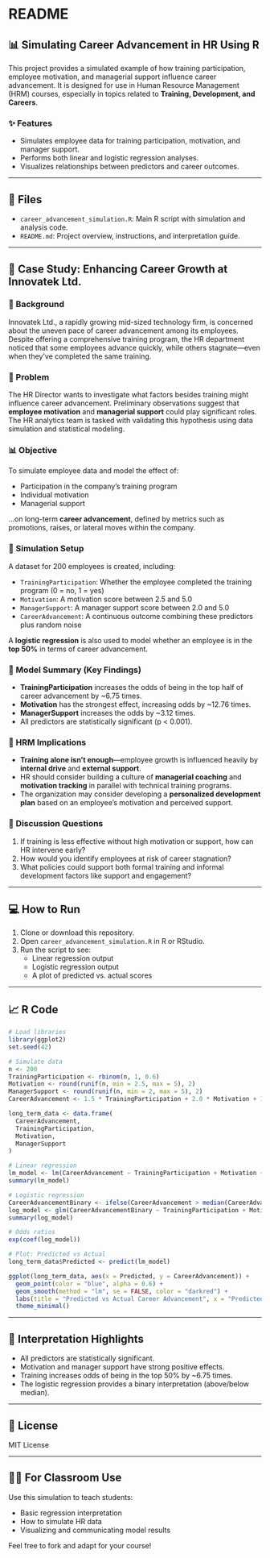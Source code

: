# README

## 📊 Simulating Career Advancement in HR Using R

This project provides a simulated example of how training participation, employee motivation, and managerial support influence career advancement. It is designed for use in Human Resource Management (HRM) courses, especially in topics related to **Training, Development, and Careers**.

### ✨ Features
- Simulates employee data for training participation, motivation, and manager support.
- Performs both linear and logistic regression analyses.
- Visualizes relationships between predictors and career outcomes.

---

## 📁 Files
- `career_advancement_simulation.R`: Main R script with simulation and analysis code.
- `README.md`: Project overview, instructions, and interpretation guide.

---

## 🧾 Case Study: Enhancing Career Growth at Innovatek Ltd.

### 🎯 Background
Innovatek Ltd., a rapidly growing mid-sized technology firm, is concerned about the uneven pace of career advancement among its employees. Despite offering a comprehensive training program, the HR department noticed that some employees advance quickly, while others stagnate—even when they’ve completed the same training.

### 📌 Problem
The HR Director wants to investigate what factors besides training might influence career advancement. Preliminary observations suggest that **employee motivation** and **managerial support** could play significant roles. The HR analytics team is tasked with validating this hypothesis using data simulation and statistical modeling.

### 📊 Objective
To simulate employee data and model the effect of:
- Participation in the company’s training program
- Individual motivation
- Managerial support

...on long-term **career advancement**, defined by metrics such as promotions, raises, or lateral moves within the company.

### 🧪 Simulation Setup
A dataset for 200 employees is created, including:
- `TrainingParticipation`: Whether the employee completed the training program (0 = no, 1 = yes)
- `Motivation`: A motivation score between 2.5 and 5.0
- `ManagerSupport`: A manager support score between 2.0 and 5.0
- `CareerAdvancement`: A continuous outcome combining these predictors plus random noise

A **logistic regression** is also used to model whether an employee is in the **top 50%** in terms of career advancement.

### 🧮 Model Summary (Key Findings)
- **TrainingParticipation** increases the odds of being in the top half of career advancement by ~6.75 times.
- **Motivation** has the strongest effect, increasing odds by ~12.76 times.
- **ManagerSupport** increases the odds by ~3.12 times.
- All predictors are statistically significant (p < 0.001).

### 🧠 HRM Implications
- **Training alone isn’t enough**—employee growth is influenced heavily by **internal drive** and **external support**.
- HR should consider building a culture of **managerial coaching** and **motivation tracking** in parallel with technical training programs.
- The organization may consider developing a **personalized development plan** based on an employee’s motivation and perceived support.

### 💼 Discussion Questions
1. If training is less effective without high motivation or support, how can HR intervene early?
2. How would you identify employees at risk of career stagnation?
3. What policies could support both formal training and informal development factors like support and engagement?

---

## 💻 How to Run
1. Clone or download this repository.
2. Open `career_advancement_simulation.R` in R or RStudio.
3. Run the script to see:
   - Linear regression output
   - Logistic regression output
   - A plot of predicted vs. actual scores

---

## 📈 R Code

```r
# Load libraries
library(ggplot2)
set.seed(42)

# Simulate data
n <- 200
TrainingParticipation <- rbinom(n, 1, 0.6)
Motivation <- round(runif(n, min = 2.5, max = 5), 2)
ManagerSupport <- round(runif(n, min = 2, max = 5), 2)
CareerAdvancement <- 1.5 * TrainingParticipation + 2.0 * Motivation + 1.2 * ManagerSupport + rnorm(n, 0, 2)

long_term_data <- data.frame(
  CareerAdvancement,
  TrainingParticipation,
  Motivation,
  ManagerSupport
)

# Linear regression
lm_model <- lm(CareerAdvancement ~ TrainingParticipation + Motivation + ManagerSupport, data = long_term_data)
summary(lm_model)

# Logistic regression
CareerAdvancementBinary <- ifelse(CareerAdvancement > median(CareerAdvancement), 1, 0)
log_model <- glm(CareerAdvancementBinary ~ TrainingParticipation + Motivation + ManagerSupport, data = long_term_data, family = "binomial")
summary(log_model)

# Odds ratios
exp(coef(log_model))

# Plot: Predicted vs Actual
long_term_data$Predicted <- predict(lm_model)

ggplot(long_term_data, aes(x = Predicted, y = CareerAdvancement)) +
  geom_point(color = "blue", alpha = 0.6) +
  geom_smooth(method = "lm", se = FALSE, color = "darkred") +
  labs(title = "Predicted vs Actual Career Advancement", x = "Predicted", y = "Actual") +
  theme_minimal()
```

---

## 🧠 Interpretation Highlights
- All predictors are statistically significant.
- Motivation and manager support have strong positive effects.
- Training increases odds of being in the top 50% by ~6.75 times.
- The logistic regression provides a binary interpretation (above/below median).

---

## 📘 License
MIT License

---

## 👨‍🏫 For Classroom Use
Use this simulation to teach students:
- Basic regression interpretation
- How to simulate HR data
- Visualizing and communicating model results

Feel free to fork and adapt for your course!
